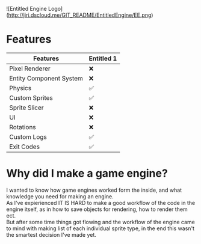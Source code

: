![Entitled Engine Logo] (http://jiri.dscloud.me/GIT_README/EntitledEngine/EE.png) <br>

# Features
| Features | Entitled 1 |
| --- | --- |
| Pixel Renderer | ❌ |
| Entity Component System | ❌ |
| Physics | ✅ |
| Custom Sprites | ✅ |
| Sprite Slicer | ❌ |
| UI | ❌ |
| Rotations | ❌ |
| Custom Logs | ✅ |
| Exit Codes | ✅ |

# Why did I make a game engine?
I wanted to know how game engines worked form the inside, and what knowledge you need for making an engine.<br>
As I've expierienced IT IS HARD to make a good workflow of the code in the engine itself, as in how to save objects for rendering, how to render them ect.<br>
But after some time things got flowing and the workflow of the engine came to mind with making list of each individual sprite type, in the end this wasn't the smartest decision I've made yet.<br>

